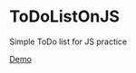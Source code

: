 # ToDoListOnJS
Simple ToDo list for JS practice

[Demo](https://mizonov-iv.github.io/ToDoListOnJS/)
